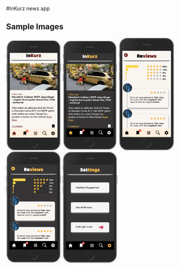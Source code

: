 #InKurz news app

## Sample Images

<img src="./public/HomePage_Lightmode.png" width="150">
<img src="./public/HomePage_Darkmode.png" width="150">
<img src="./public/Reviews_lightmode.png" width="150">
<img src="./public/Reviews.png" width="150">
<img src="./public/Settings.png" width="150">
